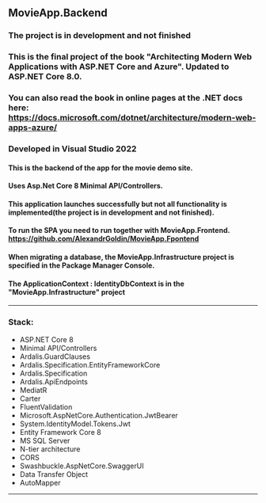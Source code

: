  ## MovieApp.Backend
 ### The project is in development and not finished
 ### This is the final project of the book "Architecting Modern Web Applications with ASP.NET Core and Azure". Updated to ASP.NET Core 8.0.
 ### You can also read the book in online pages at the .NET docs here: https://docs.microsoft.com/dotnet/architecture/modern-web-apps-azure/
 ### Developed in Visual Studio 2022
 #### This is the backend of the app for the movie demo site.
 #### Uses Asp.Net Core 8 Minimal API/Controllers.
 #### This application launches successfully but not all functionality is implemented(the project is in development and not finished).
 #### To run the SPA you need to run together with MovieApp.Frontend. https://github.com/AlexandrGoldin/MovieApp.Fpontend
 #### When migrating a database, the MovieApp.Infrastructure project is specified in the Package Manager Console.
 #### The ApplicationContext : IdentityDbContext<ApplicationUser> is in the "MovieApp.Infrastructure" project
 ___
### Stack:
* ASP.NET Core 8
* Minimal API/Controllers
* Ardalis.GuardClauses
* Ardalis.Specification.EntityFrameworkCore
* Ardalis.Specification
* Ardalis.ApiEndpoints
* MediatR
* Carter
* FluentValidation
* Microsoft.AspNetCore.Authentication.JwtBearer
* System.IdentityModel.Tokens.Jwt
* Entity Framework Core 8
* MS SQL Server
* N-tier architecture
* CORS
* Swashbuckle.AspNetCore.SwaggerUI
* Data Transfer Object
* AutoMapper
___
 
